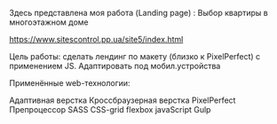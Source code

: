 Здесь представлена моя работа (Landing page) : Выбор квартиры в многоэтажном доме

https://www.sitescontrol.pp.ua/site5/index.html

Цель работы: сделать лендинг по макету (близко к PixelPerfect) c применением JS. Адаптировать под мобил.устройства

Применённые web-технологии:

Адаптивная верстка
Кроссбраузерная верстка
PixelPerfect
Препроцессор SASS
CSS-grid
flexbox
javaScript
Gulp
